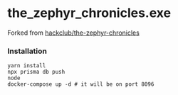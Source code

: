 # the_zephyr_chronicles.exe

Forked from [hackclub/the-zephyr-chronicles](https://github.com/hackclub/the-zephyr-chronicles/tree/main)

### Installation
```
yarn install
npx prisma db push
node 
docker-compose up -d # it will be on port 8096
```